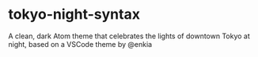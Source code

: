 # tokyo-night-syntax
A clean, dark Atom theme that celebrates the lights of downtown Tokyo at night, based on a VSCode theme by @enkia
